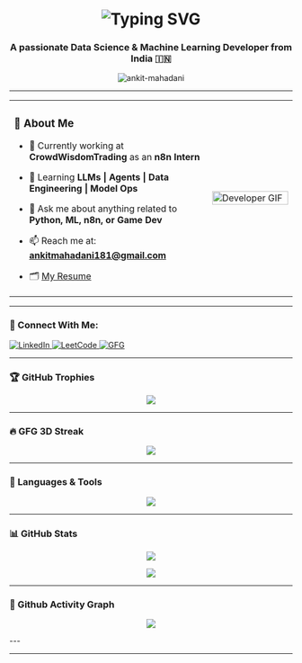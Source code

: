 <!-- Animated Name -->
<h1 align="center">
  <img src="https://readme-typing-svg.herokuapp.com?font=Fira+Code&size=24&pause=1000&color=00F7FF&center=true&vCenter=true&width=435&lines=Hi+%F0%9F%91%8B%2C+I'm+Ankit+Mahadani;Data+Science;ML+Developer;Enthusiast;CSE+@+VIT+Bhopal;Always+Learning+%F0%9F%92%AA" alt="Typing SVG" />

</h1>

<h3 align="center">A passionate Data Science & Machine Learning Developer from India 🇮🇳</h3>

<p align="center"> <img src="https://komarev.com/ghpvc/?username=ankit-mahadani&label=Profile%20views&color=0e75b6&style=flat" alt="ankit-mahadani" /> </p>

---

<!-- About Me Section with GIF -->
<table>
  <tr>
    <td width="70%">
      
### 🚀 About Me

- 🔭 Currently working at **CrowdWisdomTrading** as an **n8n Intern**
- 🧠 Learning **LLMs | Agents | Data Engineering | Model Ops**
- 💬 Ask me about anything related to **Python, ML, n8n, or Game Dev**
- 📫 Reach me at: **ankitmahadani181@gmail.com**
- 🗂️ [My Resume](https://drive.google.com/file/d/1Sg_egrc8KcKJ1fg5foD7qK9Kf_k7ueYR/view?usp=sharing)

    </td>
    <td width="30%">
      <img src="https://user-images.githubusercontent.com/65187002/144930161-2f783401-8d27-4fdf-a2f7-cc0ba32f1f1f.gif" width="100%" alt="Developer GIF"/>
    </td>
  </tr>
</table>

---

### 🔗 Connect With Me:

<p align="left">
  <a href="https://linkedin.com/in/ankitmahadani" target="blank">
    <img src="https://img.shields.io/badge/-LinkedIn-blue?style=flat-square&logo=linkedin" alt="LinkedIn" />
  </a>
  <a href="https://www.leetcode.com/ankitmahadani" target="blank">
    <img src="https://img.shields.io/badge/-LeetCode-FFA116?style=flat-square&logo=LeetCode&logoColor=white" alt="LeetCode" />
  </a>
  <a href="https://auth.geeksforgeeks.org/user/ankitmahadani" target="blank">
    <img src="https://img.shields.io/badge/GeeksforGeeks-1F8A70?style=flat-square&logo=geeksforgeeks&logoColor=white" alt="GFG" />
  </a>
</p>

---

### 🏆 GitHub Trophies

<p align="center">
  <img src="https://github-profile-trophy.vercel.app/?username=ankit-mahadani&theme=algolia&no-frame=true&title=MultiLanguage,Commits,Repositories,Followers,Stars" />
</p>

---

### 🔥 GFG 3D Streak

<p align="center">
  <img src="https://github-readme-streak-stats.herokuapp.com/?user=ankit-mahadani&theme=tokyonight-duo&border_radius=10.5&date_format=M%20j%5B%2C%20Y%5D" />
</p>

---

### 🧰 Languages & Tools

<p align="center">
  <img src="https://skillicons.dev/icons?i=python,cpp,java,js,html,css,flask,flutter,docker,mysql,postgresql,firebase,git,github,figma,postman,tensorflow,pytorch,opencv,matlab,seaborn,sqlite,vscode" />
</p>

---

### 📊 GitHub Stats

<p align="center">
  <img src="https://github-readme-stats.vercel.app/api?username=ankit-mahadani&show_icons=true&theme=tokyonight&border_radius=10" />
</p>

<p align="center">
  <img src="https://github-readme-stats.vercel.app/api/top-langs/?username=ankit-mahadani&layout=compact&theme=tokyonight" />
</p>

---

### 📅 Github Activity Graph

<p align="center">
  <img src="https://github-readme-activity-graph.vercel.app/graph?username=ankit-mahadani&theme=react-dark&bg_color=1F222E&hide_border=true" />
</p>
---

---
<p align="center">
   <img src-""/>
</p>






